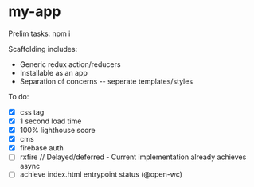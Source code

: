 # my-app
Prelim tasks:
  npm i

Scaffolding includes:
  * Generic redux action/reducers
  * Installable as an app
  * Separation of concerns -- seperate templates/styles

To do:
- [x] css tag
- [x] 1 second load time
- [x] 100% lighthouse score
- [x] cms
- [x] firebase auth
- [ ] rxfire // Delayed/deferred - Current implementation already achieves async
- [ ] achieve index.html entrypoint status (@open-wc)
